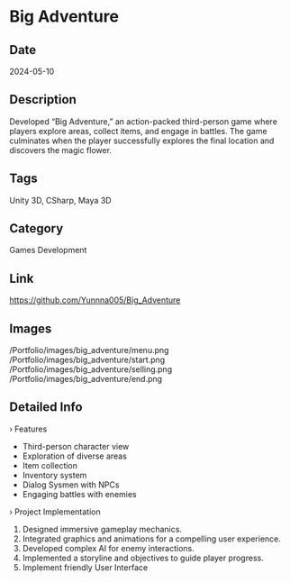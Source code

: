 # Big Adventure

## Date
2024-05-10

## Description
Developed “Big Adventure,” an action-packed third-person game where players explore areas, collect items, and engage in battles. The game culminates when the player successfully explores the final location and discovers the magic flower.

## Tags
Unity 3D, CSharp, Maya 3D 

## Category
Games Development

## Link
https://github.com/Yunnna005/Big_Adventure

## Images
/Portfolio/images/big_adventure/menu.png
/Portfolio/images/big_adventure/start.png
/Portfolio/images/big_adventure/selling.png
/Portfolio/images/big_adventure/end.png

## Detailed Info
› Features

* Third-person character view
* Exploration of diverse areas
* Item collection
* Inventory system
* Dialog Sysmen with NPCs
* Engaging battles with enemies

› Project Implementation

1. Designed immersive gameplay mechanics.
1. Integrated graphics and animations for a compelling user experience.
1. Developed complex AI for enemy interactions.
1. Implemented a storyline and objectives to guide player progress.
1. Implement friendly User Interface
